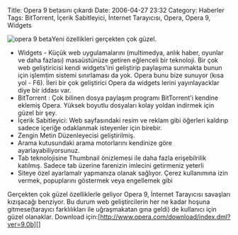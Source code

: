 Title: Opera 9 betasını çıkardı
Date: 2006-04-27 23:32
Category: Haberler
Tags: BitTorrent, İçerik Sabitleyici, İnternet Tarayıcısı, Opera, Opera 9, Widgets

![opera 9 beta][]Yeni özellikleri gerçekten çok güzel. <!--more-->

-   Widgets - Küçük web uygulamalarını (multimedya, anlık haber, oyunlar
    ve daha fazlası) masaüstünüze getiren eğlenceli bir teknoloji. Bir
    çok web geliştiricisi kendi widgets'ini geliştirip paylaşıma
    sunmakta bunun için işlemtim sistemi sınırlaması da yok. Opera bunu
    bize sunuyor (kısa yol - F6). İleri bir çok geliştirici Opera da
    widgets lerini yayınlayacklar diye bir iddası var.
-   BitTorrent : Çok bilinen dosya paylaşım programı BitTorrent'i
    kendine eklemiş Opera. Yüksek boyutlu dosyaları kolay yoldan
    indirmek için güzel bir şey.
-   İçerik Sabitleyici: Web sayfasındaki resim ve reklam gibi öğerleri
    kaldırıp sadece içeriğe odaklanmak isteyenler için birebir.
-   Zengin Metin Düzenleyecisi geliştirilmiş.
-   Arama kutusundaki arama motorlarını kendinize göre
    ayarlayabiliyorsunuz.
-   Tab teknolojisine Thumbnail önizlemesi ile daha fazla erişebilrilik
    katılmış. Sadece tab üzerine farenizin imlecini getirmeniz yeterli
-   Siteye özel ayarlamalr yapmanıza olanak sağlıyor. Çerez kullanımına
    izin vermek, popuplarını göstermek veya engellemek gibi

Gerçekten çok güzel özelliklerle geliyor Opera 9, İnternet Tarayıcısı
savaşları kızışacağı benziyor. Bu durum web geliştircilerin her ne kadar
hoşuna gitmese(tarayıcı farklılıkları ile uğraşmakatan gına geldi) de
kullanıcı için güzel olanaklar. Download
için:[http://www.opera.com/download/index.dml?ver=9.0b][]

</p>

  [opera 9 beta]: /images/opera9beta.thumbnail.jpg
  [http://www.opera.com/download/index.dml?ver=9.0b]: http://www.opera.com/download/index.dml?ver=9.0b
    "Opera 9 Beta"
